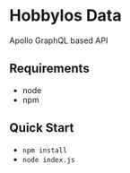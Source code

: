 # Hobbylos Data

Apollo GraphQL based API

## Requirements

- node
- npm

## Quick Start

- ``npm install``
- ``node index.js``
